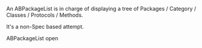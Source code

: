 An ABPackageList is in charge of displaying a tree of Packages / Category / Classes / Protocols / Methods.

It's a non-Spec based attempt.

ABPackageList open